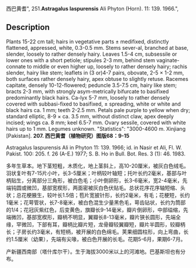 西巴黄耆",
251.**Astragalus laspurensis** Ali Phyton (Horn). 11: 139. 1966.",

## Description
Plants 15-22 cm tall; hairs in vegetative parts ± medifixed, distinctly flattened, appressed, white, 0.3-0.5 mm. Stems sever-al, branched at base, slender, loosely to rather densely hairy. Leaves 1.5-4 cm, subsessile or lower ones with a short petiole; stipules 2-3 mm, behind stem vaginate-connate to middle or even higher up, loosely to rather densely hairy; rachis slender, hairy like stem; leaflets in (3 or)4-7 pairs, obovate, 2-5 × 1-2 mm, both surfaces rather densely hairy, apex obtuse to slightly retuse. Racemes capitate, densely 10-12-flowered; peduncle 3.5-7.5 cm, hairy like stem; bracts 2-3 mm, with strongly asym-metrically bifurcate to basifixed predominantly black hairs. Ca-lyx 5-7 mm, loosely to rather densely covered with subbasi-fixed to basifixed, ± spreading, white or white and black hairs ca. 1 mm; teeth 2-2.5 mm. Petals pale purple to yellow when dry; standard elliptic, 8-9 × ca. 3.5 mm, without distinct claw, apex deeply incised; wings ca. 8 mm; keel 6.5-7 mm. Ovary sessile, covered with white hairs up to 1 mm. Legumes unknown.
  "Statistics": "3000-4600 m. Xinjiang [Pakistan].
**207. 西巴黄耆（植物研究）图版68：9-15**

Astragalus laspurensis Ali in Phyton 11: 139. 1966; id. in Nasir et Ali, Fl. W. Pakist. 100: 205. f. 26 (A-E.) 1977; S. B. Ho in Bull. Bot. Res. 3 (1): 46. 1983.

多年生草本。地下茎短粗，木质化，地上茎斜上，高10-20厘米，被灰白色绒毛。羽状复叶有7-15片小叶，长3-5厘米；叶柄较叶轴短；托叶长约2毫米，基部与叶柄贴生，分离部分三角形，被白色毛；小叶倒卵形，长3-6毫米，宽2-4毫米，先端钝圆或微凹，基部宽楔形，两面密被灰白色伏贴毛。总状花序花序轴短缩、头状；总花梗腋生，较叶长1.5倍；苞片宽披针形，长约2毫米，有毛；花梗短，长约1毫米；花萼管状，长7-8毫米，被白色混生少量黑色毛，萼齿钻状，长约为筒部的1/4；花冠灰紫红色，后变黄色，旗瓣长9-14毫米，瓣片倒卵形，中部缢缩，先端微凹，基部宽楔形，瓣柄不明显，翼瓣长8-13毫米，瓣片狭长圆形，先端全缘，罕微凹，下部有耳，瓣柄比瓣片短，龙骨瓣较翼瓣短，瓣片半圆形，较瓣柄长；子房长约3毫米，有短柄，被开展的白色绵毛。荚果细圆柱形，向上弯曲，长约1.5厘米（幼果），先端有尖喙，被白色开展的长毛。花期5-6月，果期6-7月。

产新疆西南部（塔什库尔干）。生于海拔3000米以上的河滩地。巴基斯坦也有分布。
